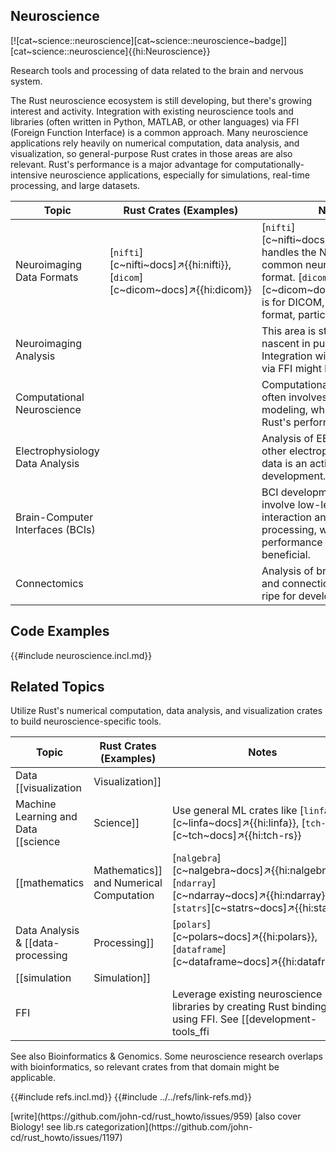 ## Neuroscience

[![cat~science::neuroscience][cat~science::neuroscience~badge]][cat~science::neuroscience]{{hi:Neuroscience}}

Research tools and processing of data related to the brain and nervous system.

The Rust neuroscience ecosystem is still developing, but there's growing interest and activity. Integration with existing neuroscience tools and libraries (often written in Python, MATLAB, or other languages) via FFI (Foreign Function Interface) is a common approach. Many neuroscience applications rely heavily on numerical computation, data analysis, and visualization, so general-purpose Rust crates in those areas are also relevant. Rust's performance is a major advantage for computationally-intensive neuroscience applications, especially for simulations, real-time processing, and large datasets.

| Topic | Rust Crates (Examples) | Notes |
|---|---|---|
| Neuroimaging Data Formats | [`nifti`][c~nifti~docs]↗{{hi:nifti}}, [`dicom`][c~dicom~docs]↗{{hi:dicom}} | [`nifti`][c~nifti~docs]↗{{hi:nifti}} handles the NIfTI format, a common neuroimaging data format. [`dicom`][c~dicom~docs]↗{{hi:dicom}} is for DICOM, another crucial format, particularly for MRI. |
| Neuroimaging Analysis | | This area is still relatively nascent in pure Rust. Integration with existing tools via FFI might be common. |
| Computational Neuroscience | | Computational neuroscience often involves simulations and modeling, which can leverage Rust's performance. |
| Electrophysiology Data Analysis | | Analysis of EEG, MEG, and other electrophysiological data is an active area of development. |
| Brain-Computer Interfaces (BCIs) | | BCI development is likely to involve low-level hardware interaction and real-time processing, where Rust's performance can be beneficial. |
| Connectomics | | Analysis of brain networks and connections is an area ripe for development in Rust. |

## Code Examples

{{#include neuroscience.incl.md}}

## Related Topics

Utilize Rust's numerical computation, data analysis, and visualization crates to build neuroscience-specific tools.

| Topic | Rust Crates (Examples) | Notes |
|---|---|---|
| Data [[visualization | Visualization]] | | While general-purpose visualization crates can be used, neuroscience-specific visualization tools are less common in pure Rust. |
| Machine Learning and Data [[science | Science]] | Use general ML crates like [`linfa`][c~linfa~docs]↗{{hi:linfa}}, [`tch-rs`][c~tch~docs]↗{{hi:tch-rs}} | Machine learning techniques are widely used in neuroscience, and Rust's ML ecosystem can be leveraged. |
| [[mathematics | Mathematics]] and Numerical Computation | [`nalgebra`][c~nalgebra~docs]↗{{hi:nalgebra}}, [`ndarray`][c~ndarray~docs]↗{{hi:ndarray}}, [`statrs`][c~statrs~docs]↗{{hi:statrs}} | These crates are essential for numerical computations commonly used in neuroscience. |
| Data Analysis & [[data-processing | Processing]] | [`polars`][c~polars~docs]↗{{hi:polars}}, [`dataframe`][c~dataframe~docs]↗{{hi:dataframe}} | These crates are useful for working with large datasets. |
| [[simulation | Simulation]] | | |
| FFI | | Leverage existing neuroscience libraries by creating Rust bindings using FFI. See [[development-tools_ffi | Development Tools FFI]], [[external-ffi-bindings | External FFI Bindings]], [[api-bindings | API Bindings]] |

See also Bioinformatics & Genomics. Some neuroscience research overlaps with bioinformatics, so relevant crates from that domain might be applicable.

{{#include refs.incl.md}}
{{#include ../../refs/link-refs.md}}

<div class="hidden">
[write](https://github.com/john-cd/rust_howto/issues/959)
[also cover Biology! see lib.rs categorization](https://github.com/john-cd/rust_howto/issues/1197)
</div>

